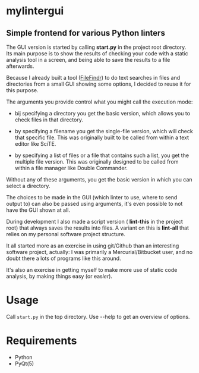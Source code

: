 # mylintergui

## Simple frontend for various Python linters

The GUI version is started by calling **start.py** in the project root directory.
Its main purpose is to show the results of checking your code with a static analysis tool in a screen, and being able to save the results to a file afterwards.

Because I already built a tool ([FileFindr](https://github.com/albertvisser/filefindr)) to do text
searches in files and directories from a small GUI showing some options, I decided to reuse it for this purpose.


The arguments you provide control what you might call the execution mode:

- bij specifying a directory you get the basic version, which allows you to check files in that directory.

- by specifying a filename you get the single-file version, which will check that specific file. This was originally built to be called from within a text editor like SciTE.

- by specifying a list of files or a file that contains such a list, you get the multiple file version. This was originally designed to be called from within a file manager like Double Commander.

Without any of these arguments, you get the basic version in which you can select a directory.


The choices to be made in the GUI (which linter to use, where to send output to) can also be passed
using arguments, it's even possible to not have the GUI shown at all.

During development I also made a script version ( **lint-this**  in the project root) that always
saves the results into files.
A variant on this is **lint-all** that relies on my personal software project structure.


It all started more as an exercise in using git/Github than an interesting software project, actually: I was primarily a Mercurial/Bitbucket user, and no doubt there a lots of programs like this around.

It's also an exercise in getting myself to make more use of static code analysis, by making things
easy (or eas*ier*).


# Usage

Call ``start.py`` in the top directory. Use --help to get an overview of options.

# Requirements

- Python
- PyQt(5)
